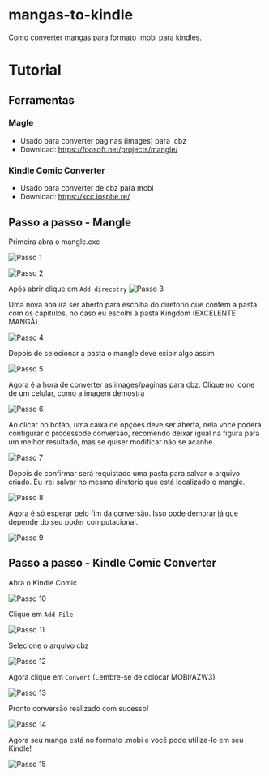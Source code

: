 # mangas-to-kindle
Como converter mangas para formato .mobi para kindles.


# Tutorial
## Ferramentas
 ### Magle
-   Usado para converter paginas (images) para .cbz
-   Download: https://foosoft.net/projects/mangle/
 ### Kindle Comic Converter
-   Usado para converter de cbz para mobi
-   Download: https://kcc.iosphe.re/

## Passo a passo - Mangle

Primeira abra o mangle.exe

![Passo 1](images/step_1-1.PNG)


![Passo 2](images/step_1-2.PNG)


Após abrir clique em ``Add direcotry``
![Passo 3](images/step_1-3.PNG)

Uma nova aba irá ser aberto para escolha do diretorio que contem a pasta com os capitulos, no caso eu escolhi a pasta Kingdom (EXCELENTE MANGÁ).

![Passo 4](images/step_1-4.PNG)

Depois de selecionar a pasta o mangle deve exibir algo assim

![Passo 5](images/step_1-5.PNG)

Agora é a hora de converter as images/paginas para cbz.
Clique no icone de um celular, como a imagem demostra

![Passo 6](images/step_1-6.PNG)

Ao clicar no botão, uma caixa de opções deve ser aberta, nela você podera configurar o processode conversão, recomendo deixar igual na figura para um melhor resultado, mas se quiser modificar não se acanhe.

![Passo 7](images/step_1-7.PNG)

Depois de confirmar será requistado uma pasta para salvar o arquivo criado. Eu irei salvar no mesmo diretorio que está localizado o mangle.

![Passo 8](images/step_1-8.PNG)

Agora é só esperar pelo fim da conversão. Isso pode demorar já que depende do seu poder computacional.

![Passo 9](images/step_1-9.PNG)


## Passo a passo - Kindle Comic Converter

Abra o Kindle Comic

![Passo 10](images/step_2-1.PNG)


Clique em ``Add File``

![Passo 11](images/step_2-3.PNG)

Selecione o arquivo cbz

![Passo 12](images/step_2-2.PNG)



Agora clique em ``Convert`` 
(Lembre-se de colocar MOBI/AZW3)

![Passo 13](images/step_2-4.PNG)

Pronto conversão realizado com sucesso!

![Passo 14](images/step_2-5.PNG)


Agora seu manga está no formato .mobi e você pode utiliza-lo em seu Kindle!

![Passo 15](images/step_2-6.PNG)








